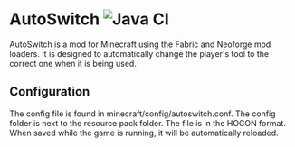 # AutoSwitch ![Java CI](https://github.com/dexman545/Fabric-Autoswitch/workflows/Java%20CI/badge.svg)
AutoSwitch is a mod for Minecraft using the Fabric and Neoforge mod loaders. 
It is designed to automatically change the player's tool to the correct one when it is being used.

## Configuration
The config file is found in minecraft/config/autoswitch.conf. The config folder is next to the resource pack folder.
The file is in the HOCON format. When saved while the game is running, it will be automatically reloaded.